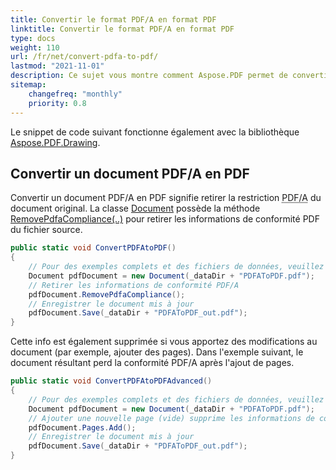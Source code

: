 ```yaml
---
title: Convertir le format PDF/A en format PDF
linktitle: Convertir le format PDF/A en format PDF
type: docs
weight: 110
url: /fr/net/convert-pdfa-to-pdf/
lastmod: "2021-11-01"
description: Ce sujet vous montre comment Aspose.PDF permet de convertir un fichier PDF/A en document PDF avec la bibliothèque .NET.
sitemap:
    changefreq: "monthly"
    priority: 0.8
---
```


Le snippet de code suivant fonctionne également avec la bibliothèque [Aspose.PDF.Drawing](/pdf/fr/net/drawing/).

## Convertir un document PDF/A en PDF

Convertir un document PDF/A en PDF signifie retirer la restriction <abbr title="Portable Document Format Archive">PDF/A</abbr> du document original.
La classe [Document](https://reference.aspose.com/pdf/net/aspose.pdf/document) possède la méthode [RemovePdfaCompliance(..)](https://reference.aspose.com/pdf/net/aspose.pdf/document/methods/removepdfacompliance) pour retirer les informations de conformité PDF du fichier source.

```csharp
public static void ConvertPDFAtoPDF()
{
    // Pour des exemples complets et des fichiers de données, veuillez aller sur https://github.com/aspose-pdf/Aspose.PDF-for-.NET
    Document pdfDocument = new Document(_dataDir + "PDFAToPDF.pdf");
    // Retirer les informations de conformité PDF/A
    pdfDocument.RemovePdfaCompliance();
    // Enregistrer le document mis à jour
    pdfDocument.Save(_dataDir + "PDFAToPDF_out.pdf");
}
```
Cette info est également supprimée si vous apportez des modifications au document (par exemple, ajouter des pages). Dans l'exemple suivant, le document résultant perd la conformité PDF/A après l'ajout de pages.

```csharp
public static void ConvertPDFAtoPDFAdvanced()
{
    // Pour des exemples complets et des fichiers de données, veuillez aller sur https://github.com/aspose-pdf/Aspose.PDF-for-.NET
    Document pdfDocument = new Document(_dataDir + "PDFAToPDF.pdf");
    // Ajouter une nouvelle page (vide) supprime les informations de conformité PDF/A.
    pdfDocument.Pages.Add();
    // Enregistrer le document mis à jour
    pdfDocument.Save(_dataDir + "PDFAToPDF_out.pdf");
}
```

